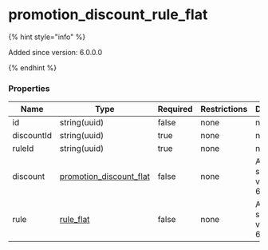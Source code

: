 
# promotion_discount_rule_flat

{% hint style="info" %}

Added since version: 6.0.0.0

{% endhint %}

### Properties

|Name|Type|Required|Restrictions|Description|
|---|---|---|---|---|
|id|string(uuid)|false|none|none|
|discountId|string(uuid)|true|none|none|
|ruleId|string(uuid)|true|none|none|
|discount|[promotion_discount_flat](/schema/promotion_discount_flat.md)|false|none|Added since version: 6.0.0.0|
|rule|[rule_flat](/schema/rule_flat.md)|false|none|Added since version: 6.0.0.0|
